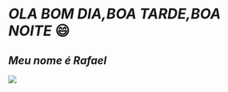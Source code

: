 # *OLA BOM DIA,BOA TARDE,BOA NOITE* 😄

## *Meu nome é Rafael*

![](https://media.tenor.com/mLJFvd9xnzkAAAAi/hololive.gif)
